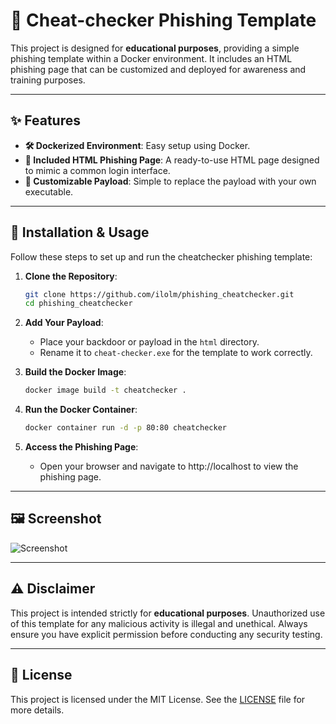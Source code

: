 # 🎣 Cheat-checker Phishing Template

This project is designed for **educational purposes**, providing a simple phishing template within a Docker environment. It includes an HTML phishing page that can be customized and deployed for awareness and training purposes.

---

## ✨ Features

- **🛠 Dockerized Environment**: Easy setup using Docker.
- **📄 Included HTML Phishing Page**: A ready-to-use HTML page designed to mimic a common login interface.
- **🔄 Customizable Payload**: Simple to replace the payload with your own executable.

---

## 🚀 Installation & Usage

Follow these steps to set up and run the cheatchecker phishing template:

1. **Clone the Repository**:
   ```bash
   git clone https://github.com/ilolm/phishing_cheatchecker.git
   cd phishing_cheatchecker
   ```

2. **Add Your Payload**:
   - Place your backdoor or payload in the `html` directory.
   - Rename it to `cheat-checker.exe` for the template to work correctly.

3. **Build the Docker Image**:
   ```bash
   docker image build -t cheatchecker .
   ```

4. **Run the Docker Container**:
   ```bash
   docker container run -d -p 80:80 cheatchecker
   ```
   
5. **Access the Phishing Page**:
    - Open your browser and navigate to http://localhost to view the phishing page.

---

## 🖼️ Screenshot

![Screenshot](./screenshot.png)

---

## ⚠️ Disclaimer

This project is intended strictly for **educational purposes**. Unauthorized use of this template for any malicious activity is illegal and unethical. Always ensure you have explicit permission before conducting any security testing.

---

## 📄 License

This project is licensed under the MIT License. See the [LICENSE](./LICENSE) file for more details.
